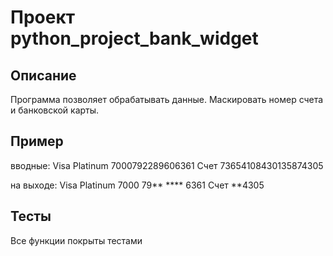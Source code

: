 # Проект python_project_bank_widget

## Описание 
Программа позволяет обрабатывать данные.
Маскировать номер счета и банковской карты.

## Пример
вводные:
Visa Platinum 7000792289606361
Счет 73654108430135874305

на выходе:
Visa Platinum 7000 79** **** 6361
Счет **4305

## Тесты
Все функции покрыты тестами